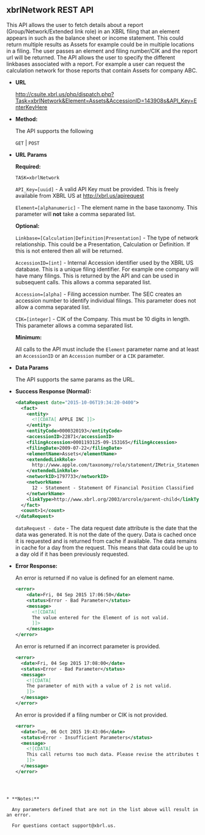 xbrlNetwork REST API
----
This API allows the user to fetch details about a report (Group/Network/Extended link role) in an XBRL filing that an element appears in such as the balance sheet or income statement. This could return multiple results as Assets for example could be in multiple locations in a filing. The user passes an element and filing number/CIK and the report url will be returned. The API allows the user to specify the different linkbases associated with a report.  For example  a user can request the calculation network for those reports that contain Assets for company ABC.

* **URL**

  <http://csuite.xbrl.us/php/dispatch.php?Task=xbrlNetwork&Element=Assets&AccessionID=143908s&API_Key=EnterKeyHere>

* **Method:**

  The API supports the following

  `GET` | `POST`

*  **URL Params**

   **Required:**

   `TASK=xbrlNetwork`

   `API_Key=[uuid]` - A valid API Key must be provided. This is freely available from XBRL US at <http://xbrl.us/apirequest>

    `Element=[alphanumeric]` - The element name in the base taxonomy. This parameter will **not** take a comma separated list.

   **Optional:**

    `Linkbase=[Calculation|Definition|Presentation]` - The type of network relationship. This could be a Presentation, Calculation or Definition. If this is not entered then all will be returned.

    `AccessionID=[int]` - Internal Accession identifier used by the XBRL US database. This is a unique filing identifier. For example one company will have many filings. This is returned by the API and can be used in subsequent calls. This allows a comma separated list.

    `Accession=[alpha]` - Filing accession number. The SEC creates an accession number to identify individual filings. This parameter does not allow a comma separated list.

    `CIK=[integer]`   - CIK of the Company. This must be 10 digits in length. This parameter allows a comma separated list.

   **Minimum:**

   All calls to the API must include the `Element` parameter name and at least an `AccessionID` or an `Accession` number or a `CIK` parameter.


* **Data Params**

    The API supports the same params as the URL.

* **Success Response (Normal):**

    ```XML
    <dataRequest date="2015-10-06T19:34:20-0400">
      <fact>
        <entity>
          <![CDATA[ APPLE INC ]]>
        </entity>
        <entityCode>0000320193</entityCode>
        <accessionID>22871</accessionID>
        <filingAccession>0001193125-09-153165</filingAccession>
        <filingDate>2009-07-22</filingDate>
        <elementName>Assets</elementName>
        <extendedLinkRole>
          http://www.apple.com/taxonomy/role/statement/IMetrix_StatementOfFinancialPositionClassified
        </extendedLinkRole>
        <networkID>1797733</networkID>
        <networkName>
          12 - Statement - Statement Of Financial Position Classified
        </networkName>
        <linkType>http://www.xbrl.org/2003/arcrole/parent-child</linkType>
      </fact>
      <count>1</count>
    </dataRequest>
    ```

    `dataRequest - date` - The data request date attribute is the date that the data was generated. It is not the date of the query.  Data is cached once it is requested and is returned from cache if available. The data remains in cache for a day from the request. This means that data could be up to a day old if it has been previously requested.


* **Error Response:**

    An error is returned if no value is defined for an element name.

    ```XML
    <error>
        <date>Fri, 04 Sep 2015 17:06:50</date>
        <status>Error - Bad Parameter</status>
        <message>
          <![CDATA[
          The value entered for the Element of is not valid.
          ]]>
        </message>
    </error>
    ```
    An error is returned if an incorrect parameter is provided.

    ```XML
    <error>
      <date>Fri, 04 Sep 2015 17:08:00</date>
      <status>Error - Bad Parameter</status>
      <message>
        <![CDATA[
        The parameter of mith with a value of 2 is not valid.
        ]]>
      </message>
    </error>
    ```
    An error is provided if a filing number or CIK is not provided.

    ```XML
    <error>
      <date>Tue, 06 Oct 2015 19:43:06</date>
      <status>Error - Insufficient Parameters</status>
      <message>
        <![CDATA[
        This call returns too much data. Please revise the attributes to include at least a CIK or Accession Number.
        ]]>
      </message>
    </error>
```



* **Notes:**

  Any parameters defined that are not in the list above will result in an error.

  For questions contact support@xbrl.us.
